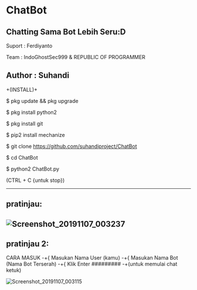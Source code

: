# ChatBot
Chatting Sama Bot Lebih Seru:D
---------------------------------------------------
Suport : Ferdiyanto

Team : IndoGhostSec999 & REPUBLIC OF PROGRAMMER

Author : Suhandi
---------------------------------------------------

+(INSTALL)+

$ pkg update && pkg upgrade

$ pkg install python2

$ pkg install git

$ pip2 install mechanize

$ git clone https://github.com/suhandiproject/ChatBot

$ cd ChatBot

$ python2 ChatBot.py

(CTRL + C {untuk stop})
  
--------
pratinjau:
---------
![Screenshot_20191107_003237](https://user-images.githubusercontent.com/53260744/68358073-f0a7f180-0149-11ea-864a-364ea01d4a9d.jpg)
---------
pratinjau 2:
---------
CARA MASUK
-+{ Masukan Nama User (kamu)
-+{ Masukan Nama Bot (Nama Bot Terserah)
-+{ Klik Enter
#########
-+(untuk memulai chat ketuk)
  
![Screenshot_20191107_003115](https://user-images.githubusercontent.com/53260744/68358061-ea197a00-0149-11ea-8733-66c2e16f6047.jpg)
